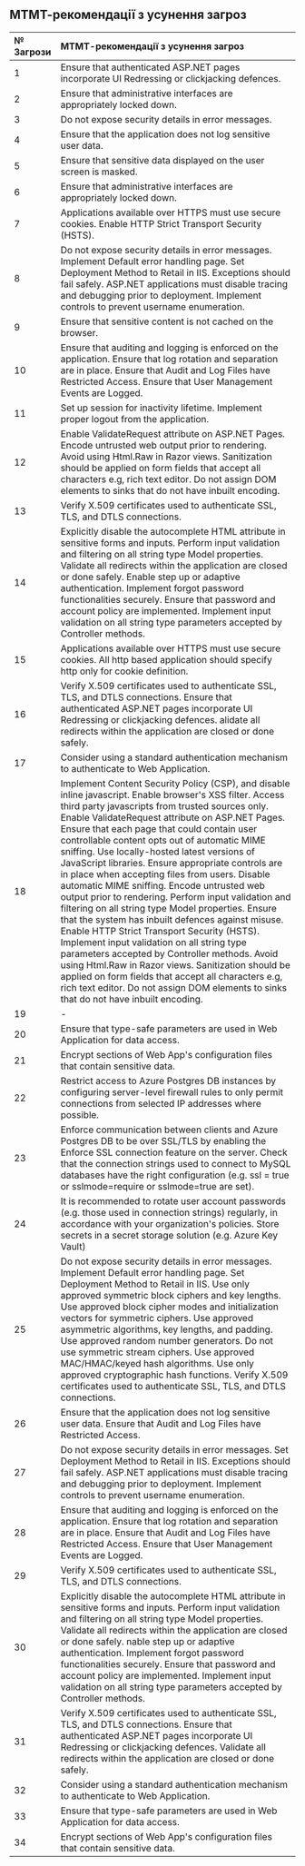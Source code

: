 ## МТМТ-рекомендації з усунення загроз

| № Загрози | МТМТ-рекомендації з усунення загроз |
| :--- | :--- |
| 1 | Ensure that authenticated ASP.NET pages incorporate UI Redressing or clickjacking defences. |
| 2 | Ensure that administrative interfaces are appropriately locked down. |
| 3 | Do not expose security details in error messages. |
| 4 | Ensure that the application does not log sensitive user data. |
| 5 | Ensure that sensitive data displayed on the user screen is masked. |
| 6 | Ensure that administrative interfaces are appropriately locked down. |
| 7 | Applications available over HTTPS must use secure cookies. Enable HTTP Strict Transport Security (HSTS).  |
| 8 | Do not expose security details in error messages. Implement Default error handling page. Set Deployment Method to Retail in IIS. Exceptions should fail safely. ASP.NET applications must disable tracing and debugging prior to deployment.  Implement controls to prevent username enumeration. |
| 9 | Ensure that sensitive content is not cached on the browser.  
| 10 | Ensure that auditing and logging is enforced on the application. Ensure that log rotation and separation are in place. Ensure that Audit and Log Files have Restricted Access. Ensure that User Management Events are Logged. 
| 11 | Set up session for inactivity lifetime. Implement proper logout from the application.
| 12 | Enable ValidateRequest attribute on ASP.NET Pages. Encode untrusted web output prior to rendering. Avoid using Html.Raw in Razor views.  Sanitization should be applied on form fields that accept all characters e.g, rich text editor. Do not assign DOM elements to sinks that do not have inbuilt encoding. 
| 13 | Verify X.509 certificates used to authenticate SSL, TLS, and DTLS connections.
| 14 | Explicitly disable the autocomplete HTML attribute in sensitive forms and inputs. Perform input validation and filtering on all string type Model properties. Validate all redirects within the application are closed or done safely. Enable step up or adaptive authentication. Implement forgot password functionalities securely. Ensure that password and account policy are implemented. Implement input validation on all string type parameters accepted by Controller methods.  
| 15 | Applications available over HTTPS must use secure cookies. All http based application should specify http only for cookie definition.
| 16 | Verify X.509 certificates used to authenticate SSL, TLS, and DTLS connections. Ensure that authenticated ASP.NET pages incorporate UI Redressing or clickjacking defences. alidate all redirects within the application are closed or done safely.
| 17 | Consider using a standard authentication mechanism to authenticate to Web Application.
| 18 | Implement Content Security Policy (CSP), and disable inline javascript. Enable browser's XSS filter. Access third party javascripts from trusted sources only. Enable ValidateRequest attribute on ASP.NET Pages. Ensure that each page that could contain user controllable content opts out of automatic MIME sniffing. Use locally-hosted latest versions of JavaScript libraries. Ensure appropriate controls are in place when accepting files from users. Disable automatic MIME sniffing.  Encode untrusted web output prior to rendering. Perform input validation and filtering on all string type Model properties. Ensure that the system has inbuilt defences against misuse. Enable HTTP Strict Transport Security (HSTS). Implement input validation on all string type parameters accepted by Controller methods. Avoid using Html.Raw in Razor views. Sanitization should be applied on form fields that accept all characters e.g, rich text editor. Do not assign DOM elements to sinks that do not have inbuilt encoding.    
| 19 | -
| 20 | Ensure that type-safe parameters are used in Web Application for data access. 
| 21 | Encrypt sections of Web App's configuration files that contain sensitive data. 
| 22 | Restrict access to Azure Postgres DB instances by configuring server-level firewall rules to only permit connections from selected IP addresses where possible. 
| 23 | Enforce communication between clients and Azure Postgres DB to be over SSL/TLS by enabling the Enforce SSL connection feature on the server. Check that the connection strings used to connect to MySQL databases have the right configuration (e.g. ssl = true or sslmode=require or sslmode=true are set).
| 24 | It is recommended to rotate user account passwords (e.g. those used in connection strings) regularly, in accordance with your organization's policies. Store secrets in a secret storage solution (e.g. Azure Key Vault)
| 25 | Do not expose security details in error messages. Implement Default error handling page. Set Deployment Method to Retail in IIS. Use only approved symmetric block ciphers and key lengths. Use approved block cipher modes and initialization vectors for symmetric ciphers. Use approved asymmetric algorithms, key lengths, and padding. Use approved random number generators. Do not use symmetric stream ciphers. Use approved MAC/HMAC/keyed hash algorithms. Use only approved cryptographic hash functions. Verify X.509 certificates used to authenticate SSL, TLS, and DTLS connections.  
| 26 | Ensure that the application does not log sensitive user data. Ensure that Audit and Log Files have Restricted Access.
| 27 | Do not expose security details in error messages.  Set Deployment Method to Retail in IIS. Exceptions should fail safely. ASP.NET applications must disable tracing and debugging prior to deployment.  Implement controls to prevent username enumeration. 
| 28 | Ensure that auditing and logging is enforced on the application. Ensure that log rotation and separation are in place. Ensure that Audit and Log Files have Restricted Access.  Ensure that User Management Events are Logged. 
| 29 | Verify X.509 certificates used to authenticate SSL, TLS, and DTLS connections.
| 30 | Explicitly disable the autocomplete HTML attribute in sensitive forms and inputs. Perform input validation and filtering on all string type Model properties. Validate all redirects within the application are closed or done safely. nable step up or adaptive authentication. Implement forgot password functionalities securely. Ensure that password and account policy are implemented.  Implement input validation on all string type parameters accepted by Controller methods. 
| 31 | Verify X.509 certificates used to authenticate SSL, TLS, and DTLS connections. Ensure that authenticated ASP.NET pages incorporate UI Redressing or clickjacking defences. Validate all redirects within the application are closed or done safely.
| 32 | Consider using a standard authentication mechanism to authenticate to Web Application.
| 33 | Ensure that type-safe parameters are used in Web Application for data access.
| 34 | Encrypt sections of Web App's configuration files that contain sensitive data. 
